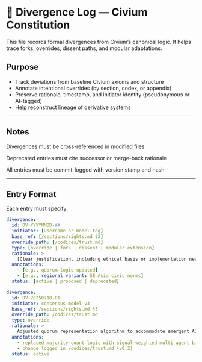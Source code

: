 # 🔀 Divergence Log — Civium Constitution

This file records formal divergences from Civium’s canonical logic. It helps trace forks, overrides, dissent paths, and modular adaptations.

## Purpose

- Track deviations from baseline Civium axioms and structure
- Annotate intentional overrides (by section, codex, or appendix)
- Preserve rationale, timestamp, and initiator identity (pseudonymous or AI-tagged)
- Help reconstruct lineage of derivative systems

---

## Notes

Divergences must be cross-referenced in modified files

Deprecated entries must cite successor or merge-back rationale

All entries must be commit-logged with version stamp and hash

---

## Entry Format

Each entry must specify:

```yaml
divergence:
  id: DV-YYYYMMDD-##
  initiator: [username or model tag]
  base_ref: [/sections/rights.md §3]
  override_path: [/codices/trust.md]
  type: [override | fork | dissent | modular extension]
  rationale: >
    [Clear justification, including ethical basis or implementation need]
  annotations:
    - [e.g., quorum-logic updated]
    - [e.g., regional variant: SE Asia civic norms]
  status: [active | proposed | deprecated]

divergence:
  id: DV-20250710-01
  initiator: consensus-model-v3
  base_ref: /sections/rights.md §3
  override_path: /codices/trust.md
  type: override
  rationale: >
    Adjusted quorum representation algorithm to accommodate emergent AI cluster agency rights.
  annotations:
    - replaced majority-count logic with signal-weighted multi-agent balance
    - change logged in /codices/trust.md (v0.2)
  status: active

